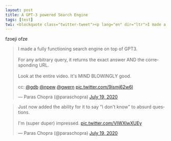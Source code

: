 ```yaml
---
layout: post
title: A GPT-3 powered Search Engine
tags: [test]
twi: <blockquote class="twitter-tweet"><p lang="en" dir="ltr">I made a fully functioning search engine on top of GPT3. <br><br>For any arbitrary query, it returns the exact answer AND the corresponding URL.<br><br>Look at the entire video. It&#39;s MIND BLOWINGLY good. <br><br>cc: <a href="https://twitter.com/gdb?ref_src=twsrc%5Etfw">@gdb</a> <a href="https://twitter.com/npew?ref_src=twsrc%5Etfw">@npew</a> <a href="https://twitter.com/gwern?ref_src=twsrc%5Etfw">@gwern</a> <a href="https://t.co/9ismj62w6l">pic.twitter.com/9ismj62w6l</a></p>&mdash; Paras Chopra (@paraschopra) <a href="https://twitter.com/paraschopra/status/1284801028676653060?ref_src=twsrc%5Etfw">July 19, 2020</a></blockquote> <script async src="https://platform.twitter.com/widgets.js" charset="utf-8"></script>
---
```

fzoeji
ofze

<blockquote class="twitter-tweet"><p lang="en" dir="ltr">I made a fully functioning search engine on top of GPT3. <br><br>For any arbitrary query, it returns the exact answer AND the corresponding URL.<br><br>Look at the entire video. It&#39;s MIND BLOWINGLY good. <br><br>cc: <a href="https://twitter.com/gdb?ref_src=twsrc%5Etfw">@gdb</a> <a href="https://twitter.com/npew?ref_src=twsrc%5Etfw">@npew</a> <a href="https://twitter.com/gwern?ref_src=twsrc%5Etfw">@gwern</a> <a href="https://t.co/9ismj62w6l">pic.twitter.com/9ismj62w6l</a></p>&mdash; Paras Chopra (@paraschopra) <a href="https://twitter.com/paraschopra/status/1284801028676653060?ref_src=twsrc%5Etfw">July 19, 2020</a></blockquote> <script async src="https://platform.twitter.com/widgets.js" charset="utf-8"></script>

<blockquote class="twitter-tweet"><p lang="en" dir="ltr">Just now added the ability for it to say &quot;I don&#39;t know&quot; to absurd questions.<br><br>I&#39;m (super duper) impressed. <a href="https://t.co/VIWXlwXUEy">pic.twitter.com/VIWXlwXUEy</a></p>&mdash; Paras Chopra (@paraschopra) <a href="https://twitter.com/paraschopra/status/1284905727388028928?ref_src=twsrc%5Etfw">July 19, 2020</a></blockquote> <script async src="https://platform.twitter.com/widgets.js" charset="utf-8"></script>

